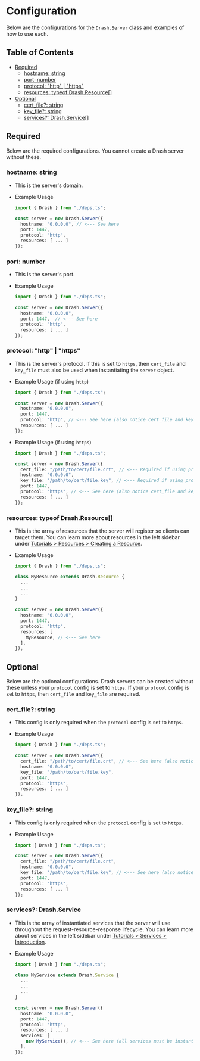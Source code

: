 # Configuration

Below are the configurations for the `Drash.Server` class and examples of how to use each.

## Table of Contents

* [Required](#required)
  * [hostname: string](#hostname-string)
  * [port: number](#port-number)
  * [protocol: "http" | "https"](#protocol-http--https)
  * [resources: typeof Drash.Resource[]](#resources-typeof-drashresource)
* [Optional](#required)
  * [cert_file?: string](#certfile-string)
  * [key_file?: string](#keyfile-string)
  * [services?: Drash.Service[]](#services-drashservice)

## Required

Below are the required configurations. You cannot create a Drash server without these.

### hostname: string

* This is the server's domain.
* Example Usage

  ```typescript
  import { Drash } from "./deps.ts";

  const server = new Drash.Server({
    hostname: "0.0.0.0", // <--- See here
    port: 1447,
    protocol: "http",
    resources: [ ... ]
  });
  ```

### port: number

* This is the server's port.
* Example Usage

  ```typescript
  import { Drash } from "./deps.ts";

  const server = new Drash.Server({
    hostname: "0.0.0.0",
    port: 1447,  // <--- See here
    protocol: "http",
    resources: [ ... ]
  });
  ```

### protocol: "http" | "https"

* This is the server's protocol. If this is set to `https`, then `cert_file` and `key_file` must also be used when instantiating the `server` object.
* Example Usage (if using `http`)

  ```typescript
  import { Drash } from "./deps.ts";

  const server = new Drash.Server({
    hostname: "0.0.0.0",
    port: 1447,
    protocol: "http", // <--- See here (also notice cert_file and key_file are not present)
    resources: [ ... ]
  });
  ```

* Example Usage (if using `https`)

  ```typescript
  import { Drash } from "./deps.ts";

  const server = new Drash.Server({
    cert_file: "/path/to/cert/file.crt", // <--- Required if using protocol is "https"
    hostname: "0.0.0.0",
    key_file: "/path/to/cert/file.key", // <--- Required if using protocol is "https"
    port: 1447,
    protocol: "https", // <--- See here (also notice cert_file and key_file are present)
    resources: [ ... ]
  });
  ```

### resources: typeof Drash.Resource[]

* This is the array of resources that the server will register so clients can target them. You can learn more about resources in the left sidebar under [Tutorials > Resources > Creating a Resource](/drash/v2.x/tutorials/resources/creating-a-resource).
* Example Usage

  ```typescript
  import { Drash } from "./deps.ts";

  class MyResource extends Drash.Resource {
    ...
    ...
    ...
  }

  const server = new Drash.Server({
    hostname: "0.0.0.0",
    port: 1447,
    protocol: "http",
    resources: [
      MyResource, // <--- See here
    ],
  });
  ```

## Optional

Below are the optional configurations. Drash servers can be created without these unless your `protocol` config is set to `https`. If your `protocol` config is set to `https`, then `cert_file` and `key_file` are required.

### cert_file?: string

* This config is only required when the `protocol` config is set to `https`.
* Example Usage

  ```typescript
  import { Drash } from "./deps.ts";

  const server = new Drash.Server({
    cert_file: "/path/to/cert/file.crt", // <--- See here (also notice key_file is present and protocol is "https")
    hostname: "0.0.0.0",
    key_file: "/path/to/cert/file.key",
    port: 1447,
    protocol: "https",
    resources: [ ... ]
  });
  ```
### key_file?: string

* This config is only required when the `protocol` config is set to `https`.
* Example Usage

  ```typescript
  import { Drash } from "./deps.ts";

  const server = new Drash.Server({
    cert_file: "/path/to/cert/file.crt",
    hostname: "0.0.0.0",
    key_file: "/path/to/cert/file.key", // <--- See here (also notice cert_file is present and protocol is "https")
    port: 1447,
    protocol: "https",
    resources: [ ... ]
  });
  ```

### services?: Drash.Service

* This is the array of instantiated services that the server will use throughout the request-resource-response lifecycle. You can learn more about services in the left sidebar under [Tutorials > Services > Introduction](/drash/v2.x/tutorials/services/introduction).
* Example Usage

  ```typescript
  import { Drash } from "./deps.ts";

  class MyService extends Drash.Service {
    ...
    ...
    ...
  }

  const server = new Drash.Server({
    hostname: "0.0.0.0",
    port: 1447,
    protocol: "http",
    resources: [ ... ]
    services: [
      new MyService(), // <--- See here (all services must be instantiated using the `new` keyword before being placed in this array)
    ],
  });
  ```

